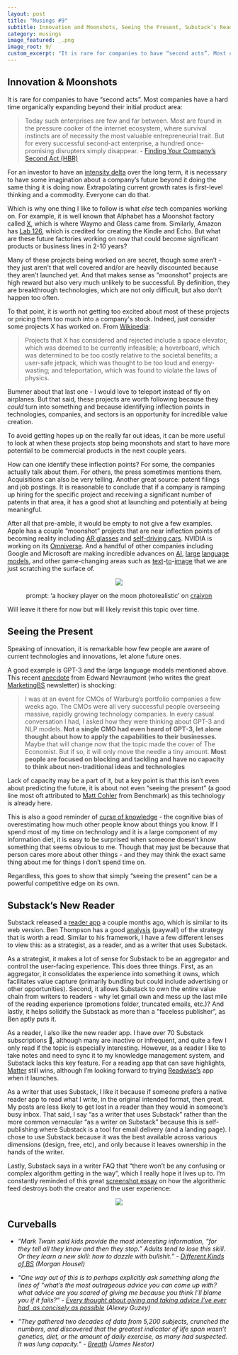```yaml
---
layout: post
title: "Musings #9"
subtitle: Innovation and Moonshots, Seeing the Present, Substack’s Reader
category: musings
image_featured: _.png
image_root: 9/
custom_excerpt: "It is rare for companies to have “second acts”. Most companies have a hard time organically expanding beyond their initial product area."
---
```


<!--more-->

## Innovation & Moonshots

It is rare for companies to have “second acts”. Most companies have a hard time organically expanding beyond their initial product area:

> Today such enterprises are few and far between. Most are found in the pressure cooker of the internet ecosystem, where survival instincts are of necessity the most valuable entrepreneurial trait. But for every successful second-act enterprise, a hundred once-promising disrupters simply disappear. - [Finding Your Company’s Second Act (HBR)](https://hbr.org/2018/01/finding-your-companys-second-act)
> 

For an investor to have an [intensity delta](https://www.steveripplinger.com/posts/intensity-delta) over the long term, it is necessary to have some imagination about a company’s future beyond it doing the same thing it is doing now. Extrapolating current growth rates is first-level thinking and a commodity. Everyone can do that.

Which is why one thing I like to follow is what *else* tech companies working on. For example, it is well known that Alphabet has a Moonshot factory called [X](https://x.company/), which is where Waymo and Glass came from. Similarly, Amazon has [Lab 126,](https://en.wikipedia.org/wiki/Amazon_Lab126) which is credited for creating the Kindle and Echo. But what are these future factories working on now that could become significant products or business lines in 2-10 years?

Many of these projects being worked on are secret, though some aren’t - they just aren't that well covered and/or are heavily discounted because they aren’t launched yet. And that makes sense as "moonshot" projects are high reward but also very much unlikely to be successful. By definition, they are breakthrough technologies, which are not only difficult, but also don't happen too often.

To that point, it is worth not getting too excited about most of these projects or pricing them too much into a company's stock. Indeed, just consider some projects X has worked on. From [Wikipedia](https://en.wikipedia.org/wiki/X_Development): 

> Projects that X has considered and rejected include a space elevator, which was deemed to be currently infeasible; a hoverboard, which was determined to be too costly relative to the societal benefits; a user-safe jetpack, which was thought to be too loud and energy-wasting; and teleportation, which was found to violate the laws of physics.
> 

Bummer about that last one - I would love to teleport instead of fly on airplanes. But that said, these projects are worth following because they *could* turn into something and because identifying inflection points in technologies, companies, and sectors is an opportunity for incredible value creation.

To avoid getting hopes up on the really far out ideas, it can be more useful to look at when these projects stop being moonshots and start to have more potential to be commercial products in the next couple years.

How can one identify these inflection points? For some, the companies actually talk about them. For others, the press sometimes mentions them. Acquisitions can also be very telling. Another great source: patent filings and job postings. It is reasonable to conclude that if a company is ramping up hiring for the specific project and receiving a significant number of patents in that area, it has a good shot at launching and potentially at being meaningful.

After all that pre-amble, it would be empty to not give a few examples. Apple has a couple “moonshot” projects that are near inflection points of becoming reality including [AR glasses](https://www.tomsguide.com/news/apple-glasses) and [self-driving cars](https://www.patentlyapple.com/autonomous-vehicle-technology/). NVIDIA is working on its [Omniverse](https://www.nvidia.com/en-us/omniverse/). And a handful of other companies including Google and Microsoft are making incredible advances on [AI](https://ai.googleblog.com/), [large](https://ai.googleblog.com/2022/04/pathways-language-model-palm-scaling-to.html) [language](https://en.wikipedia.org/wiki/GPT-3) [models](https://www.microsoft.com/en-us/research/blog/using-deepspeed-and-megatron-to-train-megatron-turing-nlg-530b-the-worlds-largest-and-most-powerful-generative-language-model/), and other game-changing areas such as [text](https://openai.com/dall-e-2/)-[to](https://imagen.research.google/)-[image](https://parti.research.google/) that we are just scratching the surface of.

<div class="images">
  <center>
  <img class="img50" src="{{ site.imageurl }}{{ page.image_root }}craiyon.jpeg"/>
  <p>prompt: ‘a hockey player on the moon photorealistic’ on <a href="https://www.craiyon.com/">craiyon</a></p>
  </center>
</div>

Will leave it there for now but will likely revisit this topic over time.

## Seeing the Present

Speaking of innovation, it is remarkable how few people are aware of current technologies and innovations, let alone future ones.

A good example is GPT-3 and the large language models mentioned above. This recent [anecdote](https://marketingbs.substack.com/p/marketingbs-a-review-of-talent) from Edward Nevraumont (who writes the great [MarketingBS](https://marketingbs.substack.com/) newsletter) is shocking:

> I was at an event for CMOs of Warburg’s portfolio companies a few weeks ago. The CMOs were all very successful people overseeing massive, rapidly growing technology companies. In every casual conversation I had, I asked how they were thinking about GPT-3 and NLP models. **Not a single CMO had even heard of GPT-3, let alone thought about how to apply the capabilities to their businesses.** Maybe that will change now that the topic made the cover of The Economist. But if so, it will only move the needle a tiny amount. **Most people are focused on blocking and tackling and have no capacity to think about non-traditional ideas and technologies**
> 

Lack of capacity may be a part of it, but a key point is that this isn’t even about predicting the future, it is about not even “seeing the present” (a good line most oft attributed to [Matt Cohler](https://www.vox.com/2014/3/14/11624564/the-boys-of-benchmark-part-2-snapchat-is-more-than-sexting-and-other) from Benchmark) as this technology is already here.

This is also a good reminder of [curse of knowledge](https://en.wikipedia.org/wiki/Curse_of_knowledge) - the cognitive bias of overestimating how much other people know about things you know. If I spend most of my time on technology and it is a large component of my information diet, it is easy to be surprised when someone doesn’t know something that seems obvious to me. Though that may just be because that person cares more about other things - and they may think the exact same thing about me for things I don’t spend time on.

Regardless, this goes to show that simply “seeing the present” can be a powerful competitive edge on its own.

## Substack’s New Reader

Substack released a [reader app](https://substack.com/app) a couple months ago, which is similar to its web version. Ben Thompson has a good [analysis](https://stratechery.com/2022/substack-launches-app-substack-and-the-four-bens-in-app-purchase-and-the-substack-bundle/) (paywall) of the strategy that is worth a read. Similar to his framework, I have a few different lenses to view this: as a strategist, as a reader, and as a writer that uses Substack.

As a strategist, it makes a lot of sense for Substack to be an aggregator and control the user-facing experience. This does three things. First, as an aggregator, it consolidates the experience into something it owns, which facilitates value capture (primarily bundling but could include advertising or other opportunities). Second, it allows Substack to own the entire value chain from writers to readers - why let gmail own and mess up the last mile of the reading experience (promotions folder, truncated emails, etc.)? And lastly, it helps solidify the Substack as more than a ”faceless publisher”, as Ben aptly puts it.

As a reader, I also like the new reader app. I have over 70 Substack subscriptions 🤯, although many are inactive or infrequent, and quite a few I only read if the topic is especially interesting. However, as a reader I like to take notes and need to sync it to my knowledge management system, and Substack lacks this key feature. For a reading app that can save highlights, [Matter](https://hq.getmatter.app/) still wins, although I’m looking forward to trying [Readwise’s](https://blog.readwise.io/readwise-reading-app/) app when it launches.

As a writer that uses Substack, I like it because if someone prefers a native reader app to read what I write, in the original intended format, then great. My posts are less likely to get lost in a reader than they would in someone’s busy inbox. That said, I say “as a writer that uses Substack” rather than the more common vernacular “as a writer on Substack” because this is self-publishing where Substack is a tool for email delivery (and a landing page). I chose to use Substack because it was the best available across various dimensions (design, free, etc), and only because it leaves ownership in the hands of the writer.

Lastly, Substack says in a writer FAQ that “there won’t be any confusing or complex algorithm getting in the way”, which I really hope it lives up to. I’m constantly reminded of this great [screenshot essay](https://twitter.com/ericstromberg/status/1294322077470728192) on how the algorithmic feed destroys both the creator and the user experience: 

<center>
<img class="img60" src="{{ site.imageurl }}{{ page.image_root }}screenshotessay.png"/>
</center>

## Curveballs

- *”Mark Twain said kids provide the most interesting information, “for they tell all they know and then they stop.” Adults tend to lose this skill. Or they learn a new skill: how to dazzle with bullshit.” - [Different Kinds of BS](http://www.collaborativefund.com/blog/bs/) (Morgan Housel)*

- *“One way out of this is to perhaps explicitly ask something along the lines of “what’s the most outrageous advice you can come up with? what advice are you scared of giving me because you think I’ll blame you if it fails?" - [Every thought about giving and taking advice I’ve ever had, as concisely as possible](https://guzey.com/advice/) (Alexey Guzey)*

- *“They gathered two decades of data from 5,200 subjects, crunched the numbers, and discovered that the greatest indicator of life span wasn’t genetics, diet, or the amount of daily exercise, as many had suspected. It was lung capacity.” - [Breath](https://www.goodreads.com/book/show/48890486-breath) (James Nestor)*